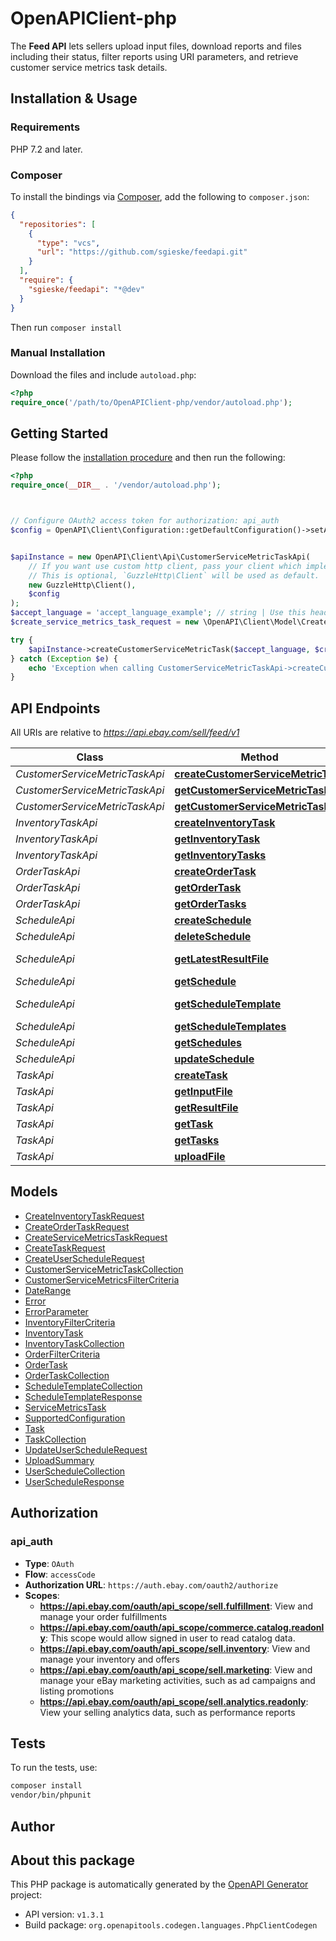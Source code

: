 # OpenAPIClient-php

<p>The <strong>Feed API</strong> lets sellers upload input files, download reports and files including their status, filter reports using URI parameters, and retrieve customer service metrics task details.</p>


## Installation & Usage

### Requirements

PHP 7.2 and later.

### Composer

To install the bindings via [Composer](https://getcomposer.org/), add the following to `composer.json`:

```json
{
  "repositories": [
    {
      "type": "vcs",
      "url": "https://github.com/sgieske/feedapi.git"
    }
  ],
  "require": {
    "sgieske/feedapi": "*@dev"
  }
}
```

Then run `composer install`

### Manual Installation

Download the files and include `autoload.php`:

```php
<?php
require_once('/path/to/OpenAPIClient-php/vendor/autoload.php');
```

## Getting Started

Please follow the [installation procedure](#installation--usage) and then run the following:

```php
<?php
require_once(__DIR__ . '/vendor/autoload.php');



// Configure OAuth2 access token for authorization: api_auth
$config = OpenAPI\Client\Configuration::getDefaultConfiguration()->setAccessToken('YOUR_ACCESS_TOKEN');


$apiInstance = new OpenAPI\Client\Api\CustomerServiceMetricTaskApi(
    // If you want use custom http client, pass your client which implements `GuzzleHttp\ClientInterface`.
    // This is optional, `GuzzleHttp\Client` will be used as default.
    new GuzzleHttp\Client(),
    $config
);
$accept_language = 'accept_language_example'; // string | Use this header to specify the natural language in which the authenticated user desires the response.
$create_service_metrics_task_request = new \OpenAPI\Client\Model\CreateServiceMetricsTaskRequest(); // \OpenAPI\Client\Model\CreateServiceMetricsTaskRequest | Request payload containing version, feedType, and optional filterCriteria.

try {
    $apiInstance->createCustomerServiceMetricTask($accept_language, $create_service_metrics_task_request);
} catch (Exception $e) {
    echo 'Exception when calling CustomerServiceMetricTaskApi->createCustomerServiceMetricTask: ', $e->getMessage(), PHP_EOL;
}

```

## API Endpoints

All URIs are relative to *https://api.ebay.com/sell/feed/v1*

Class | Method | HTTP request | Description
------------ | ------------- | ------------- | -------------
*CustomerServiceMetricTaskApi* | [**createCustomerServiceMetricTask**](docs/Api/CustomerServiceMetricTaskApi.md#createcustomerservicemetrictask) | **POST** /customer_service_metric_task | 
*CustomerServiceMetricTaskApi* | [**getCustomerServiceMetricTask**](docs/Api/CustomerServiceMetricTaskApi.md#getcustomerservicemetrictask) | **GET** /customer_service_metric_task/{task_id} | 
*CustomerServiceMetricTaskApi* | [**getCustomerServiceMetricTasks**](docs/Api/CustomerServiceMetricTaskApi.md#getcustomerservicemetrictasks) | **GET** /customer_service_metric_task | 
*InventoryTaskApi* | [**createInventoryTask**](docs/Api/InventoryTaskApi.md#createinventorytask) | **POST** /inventory_task | 
*InventoryTaskApi* | [**getInventoryTask**](docs/Api/InventoryTaskApi.md#getinventorytask) | **GET** /inventory_task/{task_id} | 
*InventoryTaskApi* | [**getInventoryTasks**](docs/Api/InventoryTaskApi.md#getinventorytasks) | **GET** /inventory_task | 
*OrderTaskApi* | [**createOrderTask**](docs/Api/OrderTaskApi.md#createordertask) | **POST** /order_task | 
*OrderTaskApi* | [**getOrderTask**](docs/Api/OrderTaskApi.md#getordertask) | **GET** /order_task/{task_id} | 
*OrderTaskApi* | [**getOrderTasks**](docs/Api/OrderTaskApi.md#getordertasks) | **GET** /order_task | 
*ScheduleApi* | [**createSchedule**](docs/Api/ScheduleApi.md#createschedule) | **POST** /schedule | 
*ScheduleApi* | [**deleteSchedule**](docs/Api/ScheduleApi.md#deleteschedule) | **DELETE** /schedule/{schedule_id} | 
*ScheduleApi* | [**getLatestResultFile**](docs/Api/ScheduleApi.md#getlatestresultfile) | **GET** /schedule/{schedule_id}/download_result_file | 
*ScheduleApi* | [**getSchedule**](docs/Api/ScheduleApi.md#getschedule) | **GET** /schedule/{schedule_id} | 
*ScheduleApi* | [**getScheduleTemplate**](docs/Api/ScheduleApi.md#getscheduletemplate) | **GET** /schedule_template/{schedule_template_id} | 
*ScheduleApi* | [**getScheduleTemplates**](docs/Api/ScheduleApi.md#getscheduletemplates) | **GET** /schedule_template | 
*ScheduleApi* | [**getSchedules**](docs/Api/ScheduleApi.md#getschedules) | **GET** /schedule | 
*ScheduleApi* | [**updateSchedule**](docs/Api/ScheduleApi.md#updateschedule) | **PUT** /schedule/{schedule_id} | 
*TaskApi* | [**createTask**](docs/Api/TaskApi.md#createtask) | **POST** /task | 
*TaskApi* | [**getInputFile**](docs/Api/TaskApi.md#getinputfile) | **GET** /task/{task_id}/download_input_file | 
*TaskApi* | [**getResultFile**](docs/Api/TaskApi.md#getresultfile) | **GET** /task/{task_id}/download_result_file | 
*TaskApi* | [**getTask**](docs/Api/TaskApi.md#gettask) | **GET** /task/{task_id} | 
*TaskApi* | [**getTasks**](docs/Api/TaskApi.md#gettasks) | **GET** /task | 
*TaskApi* | [**uploadFile**](docs/Api/TaskApi.md#uploadfile) | **POST** /task/{task_id}/upload_file | 

## Models

- [CreateInventoryTaskRequest](docs/Model/CreateInventoryTaskRequest.md)
- [CreateOrderTaskRequest](docs/Model/CreateOrderTaskRequest.md)
- [CreateServiceMetricsTaskRequest](docs/Model/CreateServiceMetricsTaskRequest.md)
- [CreateTaskRequest](docs/Model/CreateTaskRequest.md)
- [CreateUserScheduleRequest](docs/Model/CreateUserScheduleRequest.md)
- [CustomerServiceMetricTaskCollection](docs/Model/CustomerServiceMetricTaskCollection.md)
- [CustomerServiceMetricsFilterCriteria](docs/Model/CustomerServiceMetricsFilterCriteria.md)
- [DateRange](docs/Model/DateRange.md)
- [Error](docs/Model/Error.md)
- [ErrorParameter](docs/Model/ErrorParameter.md)
- [InventoryFilterCriteria](docs/Model/InventoryFilterCriteria.md)
- [InventoryTask](docs/Model/InventoryTask.md)
- [InventoryTaskCollection](docs/Model/InventoryTaskCollection.md)
- [OrderFilterCriteria](docs/Model/OrderFilterCriteria.md)
- [OrderTask](docs/Model/OrderTask.md)
- [OrderTaskCollection](docs/Model/OrderTaskCollection.md)
- [ScheduleTemplateCollection](docs/Model/ScheduleTemplateCollection.md)
- [ScheduleTemplateResponse](docs/Model/ScheduleTemplateResponse.md)
- [ServiceMetricsTask](docs/Model/ServiceMetricsTask.md)
- [SupportedConfiguration](docs/Model/SupportedConfiguration.md)
- [Task](docs/Model/Task.md)
- [TaskCollection](docs/Model/TaskCollection.md)
- [UpdateUserScheduleRequest](docs/Model/UpdateUserScheduleRequest.md)
- [UploadSummary](docs/Model/UploadSummary.md)
- [UserScheduleCollection](docs/Model/UserScheduleCollection.md)
- [UserScheduleResponse](docs/Model/UserScheduleResponse.md)

## Authorization

### api_auth

- **Type**: `OAuth`
- **Flow**: `accessCode`
- **Authorization URL**: `https://auth.ebay.com/oauth2/authorize`
- **Scopes**: 
    - **https://api.ebay.com/oauth/api_scope/sell.fulfillment**: View and manage your order fulfillments
    - **https://api.ebay.com/oauth/api_scope/commerce.catalog.readonly**: This scope would allow signed in user to read catalog data.
    - **https://api.ebay.com/oauth/api_scope/sell.inventory**: View and manage your inventory and offers
    - **https://api.ebay.com/oauth/api_scope/sell.marketing**: View and manage your eBay marketing activities, such as ad campaigns and listing promotions
    - **https://api.ebay.com/oauth/api_scope/sell.analytics.readonly**: View your selling analytics data, such as performance reports

## Tests

To run the tests, use:

```bash
composer install
vendor/bin/phpunit
```

## Author



## About this package

This PHP package is automatically generated by the [OpenAPI Generator](https://openapi-generator.tech) project:

- API version: `v1.3.1`
- Build package: `org.openapitools.codegen.languages.PhpClientCodegen`
